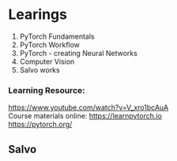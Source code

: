# Learings
1. PyTorch Fundamentals
2. PyTorch Workflow
3. PyTorch - creating Neural Networks
4. Computer Vision
5. Salvo works

### Learning Resource: <br>

https://www.youtube.com/watch?v=V_xro1bcAuA
<br> Course materials online: https://learnpytorch.io
<br> https://pytorch.org/
 

## Salvo
